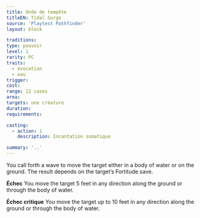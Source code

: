 ```yaml
---
title: Onde de tempête
titleEN: Tidal Surge
source: 'Playtest Pathfinder'
layout: block

traditions:
type: pouvoir
level: 1
rarity: PC
traits:
  - évocation
  - eau
trigger: 
cost: 
range: 12 cases
area: 
targets: une créature
duration: 
requirements: 

casting:
  - action: 1
    description: Incantation somatique

summary: '..'
---
```

You call forth a wave to move the target either in a body of water or on the ground. The result depends on the target’s Fortitude save.

**Échec** You move the target 5 feet in any direction along the ground or through the body of water.

**Échec critique** You move the target up to 10 feet in any direction along the ground or through the body of water.
